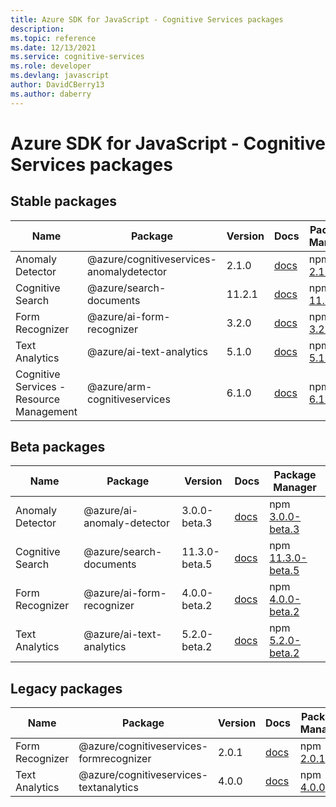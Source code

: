 ```yaml
---
title: Azure SDK for JavaScript - Cognitive Services packages
description: 
ms.topic: reference
ms.date: 12/13/2021
ms.service: cognitive-services
ms.role: developer
ms.devlang: javascript
author: DavidCBerry13
ms.author: daberry
---
```


# Azure SDK for JavaScript - Cognitive Services packages

## Stable packages

| Name                  | Package              | Version          | Docs                   | Package Manager                |
|-----------------------|----------------------|------------------|------------------------|--------------------------------|
| Anomaly Detector | @azure/cognitiveservices-anomalydetector | 2.1.0 | [docs](/azure/javascript/sdk/sdk-demo2/cognitive-services/cognitiveservices-anomalydetector/azure-cognitiveservices-anomalydetector/stable)  | npm [2.1.0](https://www.npmjs.com/package/%40azure%2Fcognitiveservices-anomalydetector) |
| Cognitive Search | @azure/search-documents | 11.2.1 | [docs](/azure/javascript/sdk/sdk-demo2/cognitive-services/search-documents/azure-search-documents/stable)  | npm [11.2.1](https://www.npmjs.com/package/%40azure%2Fsearch-documents) |
| Form Recognizer | @azure/ai-form-recognizer | 3.2.0 | [docs](/azure/javascript/sdk/sdk-demo2/cognitive-services/ai-form-recognizer/azure-ai-form-recognizer/stable)  | npm [3.2.0](https://www.npmjs.com/package/%40azure%2Fai-form-recognizer) |
| Text Analytics | @azure/ai-text-analytics | 5.1.0 | [docs](/azure/javascript/sdk/sdk-demo2/cognitive-services/ai-text-analytics/azure-ai-text-analytics/stable)  | npm [5.1.0](https://www.npmjs.com/package/%40azure%2Fai-text-analytics) |
| Cognitive Services - Resource Management | @azure/arm-cognitiveservices | 6.1.0 | [docs](/azure/javascript/sdk/sdk-demo2/cognitive-services/arm-cognitiveservices/azure-arm-cognitiveservices/stable)  | npm [6.1.0](https://www.npmjs.com/package/%40azure%2Farm-cognitiveservices) |
 

## Beta packages

| Name                  | Package              | Version          | Docs                   | Package Manager                |
|-----------------------|----------------------|------------------|------------------------|--------------------------------|
| Anomaly Detector | @azure/ai-anomaly-detector | 3.0.0-beta.3 | [docs](/azure/javascript/sdk/sdk-demo2/cognitive-services/ai-anomaly-detector/azure-ai-anomaly-detector/beta)  | npm [3.0.0-beta.3](https://www.npmjs.com/package/%40azure%2Fai-anomaly-detector%403.0.0-beta.3) |
| Cognitive Search | @azure/search-documents | 11.3.0-beta.5 | [docs](/azure/javascript/sdk/sdk-demo2/cognitive-services/search-documents/azure-search-documents/beta)  | npm [11.3.0-beta.5](https://www.npmjs.com/package/%40azure%2Fsearch-documents%4011.3.0-beta.5) |
| Form Recognizer | @azure/ai-form-recognizer | 4.0.0-beta.2 | [docs](/azure/javascript/sdk/sdk-demo2/cognitive-services/ai-form-recognizer/azure-ai-form-recognizer/beta)  | npm [4.0.0-beta.2](https://www.npmjs.com/package/%40azure%2Fai-form-recognizer%404.0.0-beta.2) |
| Text Analytics | @azure/ai-text-analytics | 5.2.0-beta.2 | [docs](/azure/javascript/sdk/sdk-demo2/cognitive-services/ai-text-analytics/azure-ai-text-analytics/beta)  | npm [5.2.0-beta.2](https://www.npmjs.com/package/%40azure%2Fai-text-analytics%405.2.0-beta.2) |
 


## Legacy packages

| Name                  | Package              | Version          | Docs                   | Package Manager                |
|-----------------------|----------------------|------------------|------------------------|--------------------------------|
| Form Recognizer | @azure/cognitiveservices-formrecognizer | 2.0.1 | [docs](/azure/javascript/sdk/sdk-demo2/cognitive-services/legacy/cognitiveservices-formrecognizer/azure-cognitiveservices-formrecognizer/legacy)  | npm [2.0.1](https://www.npmjs.com/package/%40azure%2Fcognitiveservices-formrecognizer%402.0.1) |
| Text Analytics | @azure/cognitiveservices-textanalytics | 4.0.0 | [docs](/azure/javascript/sdk/sdk-demo2/cognitive-services/legacy/cognitiveservices-textanalytics/azure-cognitiveservices-textanalytics/legacy)  | npm [4.0.0](https://www.npmjs.com/package/%40azure%2Fcognitiveservices-textanalytics%404.0.0) |
 